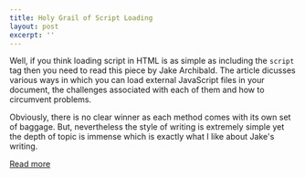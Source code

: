 ```yaml
---
title: Holy Grail of Script Loading
layout: post
excerpt: ''
---
```


Well, if you think loading script in HTML is as simple as including the `script` tag then you need to 
read this piece by Jake Archibald. The article dicusses various ways in which you 
can load external JavaScript files in your document, the challenges associated
with each of them and how to circumvent problems.

Obviously, there is no clear winner as each method comes with its own set of baggage. But,
nevertheless the style of writing is extremely simple yet the depth of topic is immense which 
is exactly what I like about Jake's writing.

[Read more](http://www.html5rocks.com/en/tutorials/speed/script-loading/)
